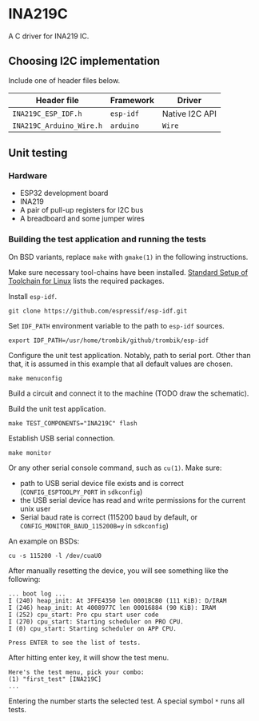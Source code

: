 # INA219C

A C driver for INA219 IC.

## Choosing I2C implementation

Include one of header files below.

| Header file | Framework | Driver |
|---------------|----------|--------|
| `INA219C_ESP_IDF.h` | `esp-idf` | Native I2C API |
| `INA219C_Arduino_Wire.h` | `arduino` | `Wire` |

## Unit testing

### Hardware

* ESP32 development board
* INA219
* A pair of pull-up registers for I2C bus
* A breadboard and some jumper wires

### Building the test application and running the tests

On BSD variants, replace `make` with `gmake(1)` in the following instructions.

Make sure necessary tool-chains have been installed. [Standard Setup of
Toolchain for Linux](http://esp-idf.readthedocs.io/en/latest/get-started/linux-setup.html)
lists the required packages.

Install `esp-idf`.

```
git clone https://github.com/espressif/esp-idf.git
```

Set `IDF_PATH` environment variable to the path to `esp-idf` sources.

```
export IDF_PATH=/usr/home/trombik/github/trombik/esp-idf
```

Configure the unit test application. Notably, path to serial port. Other than
that, it is assumed in this example that all default values are chosen.

```
make menuconfig
```

Build a circuit and connect it to the machine (TODO draw the schematic).

Build the unit test application.

```
make TEST_COMPONENTS="INA219C" flash
```

Establish USB serial connection.

```
make monitor
```

Or any other serial console command, such as `cu(1)`. Make sure:

* path to USB serial device file exists and is correct
  (`CONFIG_ESPTOOLPY_PORT` in `sdkconfig`)
* the USB serial device has read and write permissions for the current unix
  user
* Serial baud rate is correct (115200 baud by default, or
  `CONFIG_MONITOR_BAUD_115200B=y` in `sdkconfig`)

An example on BSDs:

```
cu -s 115200 -l /dev/cuaU0
```

After manually resetting the device, you will see something like the
following:

```
... boot log ...
I (240) heap_init: At 3FFE4350 len 0001BCB0 (111 KiB): D/IRAM
I (246) heap_init: At 4008977C len 00016884 (90 KiB): IRAM
I (252) cpu_start: Pro cpu start user code
I (270) cpu_start: Starting scheduler on PRO CPU.
I (0) cpu_start: Starting scheduler on APP CPU.

Press ENTER to see the list of tests.
```

After hitting enter key, it will show the test menu.

```
Here's the test menu, pick your combo:
(1)	"first_test" [INA219C]
...
```

Entering the number starts the selected test. A special symbol `*` runs all
tests.

